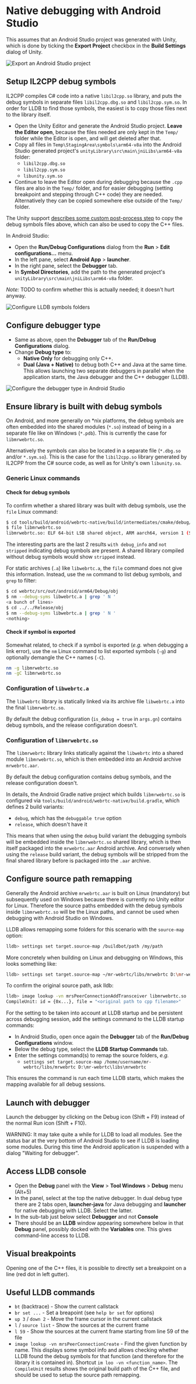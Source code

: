 # Native debugging with Android Studio

This assumes that an Android Studio project was generated with Unity, which is done by ticking the **Export Project** checkbox in the **Build Settings** dialog of Unity.

![Export an Android Studio project](docs/android-export-project.png)

## Setup IL2CPP debug symbols

IL2CPP compiles C# code into a native `libil2cpp.so` library, and puts the debug symbols in separate files `libil2cpp.dbg.so` and `libil2cpp.sym.so`. In order for LLDB to find those symbols, the easiest is to copy those files next to the library itself.

- Open the Unity Editor and generate the Android Studio project. **Leave the Editor open**, because the files needed are only kept in the `Temp/` folder while the Editor is open, and will get deleted after that.
- Copy all files in `Temp\StagingArea\symbols\arm64-v8a` into the Android Studio generated project's `unityLibrary\src\main\jniLibs\arm64-v8a` folder:
  - `libil2cpp.dbg.so`
  - `libil2cpp.sym.so`
  - `libunity.sym.so`
- Continue to leave the Editor open during debugging because the `.cpp` files are also in the `Temp/` folder, and for easier debugging (setting breakpoint and stepping through C++ code) they are needed. Alternatively they can be copied somewhere else outside of the `Temp/` folder.

The Unity support [describes some custom post-process step](https://support.unity3d.com/hc/en-us/articles/115000177543-Where-I-can-get-the-symbols-file-for-the-libil2cpp-so-library-in-an-Android-IL2CPP-build-to-symbolicate-call-stacks-from-crashes-on-my-production-builds-) to copy the debug symbols files above, which can also be used to copy the C++ files.

In Android Studio:

- Open the **Run/Debug Configurations** dialog from the **Run** > **Edit configurations...** menu.
- In the left pane, select **Android App** > **launcher**.
- In the right pane, select the **Debugger** tab.
- In **Symbol Directories**, add the path to the generated project's `unityLibrary\src\main\jniLibs\arm64-v8a` folder.

_Note:_ TODO to confirm whether this is actually needed; it doesn't hurt anyway.

![Configure LLDB symbols folders](docs/lldb-symbols-folder.png)

## Configure debugger type

- Same as above, open the **Debugger** tab of the **Run/Debug Configurations** dialog.
- Change **Debug type** to:
  - **Native Only** for debugging only C++.
  - **Dual (Java + Native)** to debug both C++ and Java at the same time. This allows launching two separate debuggers in parallel when the application starts, the Java debugger and the C++ debugger (LLDB).

![Configure the debugger type in Android Studio](docs/android-studio-debugger-type.png)

## Ensure library is built with debug symbols

On Android, and more generally on *nix platforms, the debug symbols are often embedded into the shared modules (`*.so`) instead of being in a separate file like on Windows (`*.pdb`). This is currently the case for `libmrwebrtc.so`.

Alternatively the symbols can also be located in a separate file (`*.dbg.so` and/or `*.sym.so`). This is the case for the `libil2cpp.so` library generated by IL2CPP from the C# source code, as well as for Unity's own `libunity.so`.

### Generic Linux commands

#### Check for debug symbols

To confirm whether a shared library was built with debug symbols, use the `file` Linux command:

```sh
$ cd tools/build/android/webrtc-native/build/intermediates/cmake/debug/obj/arm64-v8a/
$ file libmrwebrtc.so
libmrwebrtc.so: ELF 64-bit LSB shared object, ARM aarch64, version 1 (SYSV), dynamically linked, BuildID[sha1]=<...>, with debug_info, not stripped
```

The interesting parts are the last 2 results `with debug_info` and `not stripped` indicating debug symbols are present. A shared library compiled without debug symbols would show `stripped` instead.

For static archives (`.a`) like `libwebrtc.a`, the `file` command does not give this information. Instead, use the `nm` command to list debug symbols, and `grep` to filter:

```sh
$ cd webrtc/src/out/android/arm64/Debug/obj
$ nm --debug-syms libwebrtc.a | grep ' N '
<a bunch of lines>
$ cd ../../Release/obj
$ nm --debug-syms libwebrtc.a | grep ' N '
<nothing>
```

#### Check if symbol is exported

Somewhat related, to check if a symbol is exported (_e.g._ when debugging a link error), use the `nm` Linux command to list exported symbols (`-g`) and optionally demangle the C++ names (`-C`).

```sh
nm -g libmrwebrtc.so
nm -gC libmrwebrtc.so
```

### Configuration of `libwebrtc.a`

The `libwebrtc` library is statically linked via its archive file `libwebrtc.a` into the final `libmrwebrtc.so`.

By default the debug configuration (`is_debug = true` in `args.gn`) contains debug symbols, and the release configuration doesn't.

### Configuration of `libmrwebrtc.so`

The `libmrwebrtc` library links statically against the `libwebrtc` into a shared module `libmrwebrtc.so`, which is then embedded into an Android archive `mrwebrtc.aar`.

By default the debug configuration contains debug symbols, and the release configuration doesn't.

In details, the Android Gradle native project which builds `libmrwebrtc.so` is configured via `tools/build/android/webrtc-native/build.gradle`, which defines 2 build variants:

- `debug`, which has the `debuggable true` option
- `release`, which doesn't have it

This means that when using the `debug` build variant the debugging symbols will be embedded inside the `libmrwebrtc.so` shared library, which is then itself packaged into the `mrwebrtc.aar` Android archive. And conversely when using the `release` build variant, the debug symbols will be stripped from the final shared library before is packaged into the `.aar` archive.

## Configure source path remapping

Generally the Android archive `mrwebrtc.aar` is built on Linux (mandatory) but subsequently used on Windows because there is currently no Unity editor for Linux. Therefore the source paths embedded with the debug symbols inside `libmrwebrtc.so` will be the Linux paths, and cannot be used when debugging with Android Studio on Windows.

LLDB allows remapping some folders for this scenario with the `source-map` option:

```sh
lldb> settings set target.source-map /buildbot/path /my/path
```

More concretely when building on Linux and debugging on Windows, this looks something like:

```sh
lldb> settings set target.source-map ~/mr-webrtc/libs/mrwebrtc D:\mr-webrtc\libs\mrwebrtc
```

To confirm the original source path, ask lldb:

```sh
lldb> image lookup -vn mrsPeerConnectionAddTransceiver libmrwebrtc.so
CompileUnit: id = {0x...}, file = "<original path to cpp filename>"
```

For the setting to be taken into account at LLDB startup and be persistent across debugging session, add the settings command to the LLDB startup commands:

- In Android Studio, open once again the **Debugger** tab of the **Run/Debug Configurations** window.
- Below the debug type, select the **LLDB Startup Commands** tab.
- Enter the settings command(s) to remap the source folders, _e.g._
  - `settings set target.source-map /home/username/mr-webrtc/libs/mrwebrtc D:\mr-webrtc\libs\mrwebrtc`

This ensures the command is run each time LLDB starts, which makes the mapping available for all debug sessions.

## Launch with debugger

Launch the debugger by clicking on the Debug icon (Shift + F9) instead of the normal Run icon (Shift + F10).

WARNING: It may take quite a while for LLDB to load all modules. See the status bar at the very bottom of Android Studio to see if LLDB is loading some modules. During this time the Android application is suspended with a dialog "Waiting for debugger".

## Access LLDB console

- Open the **Debug** panel with the **View** > **Tool Windows** > **Debug** menu (Alt+5)
- In the panel, select at the top the native debugger. In dual debug type there are 2 tabs open, **launcher-java** for Java debugging and **launcher** for native debugging with LLDB. Select the latter.
- In the sub-tab just below select **Debugger** and not **Console**
- There should be an **LLDB** window appearing somewhere below in that **Debug** panel, possibly docked with the **Variables** one. This gives command-line access to LLDB.

## Visual breakpoints

Opening one of the C++ files, it is possible to directly set a breakpoint on a line (red dot in left gutter).

## Useful LLDB commands

- `bt` (backtrace) - Show the current callstack
- `br set ...` - Set a breapoint (see `help br set` for options)
- `up 3` / `down 2` - Move the frame cursor in the current callstack
- `l` / `source list` - Show the sources at the current frame
- `l 59` - Show the sources at the current frame starting from line 59 of the file
- `image lookup -vn mrsPeerConnectionCreate` - Find the given function by name. This displays some symbol info and allows checking whether LLDB found the debug symbols for that function (and therefore for the library it is contained in). Shortcut `im loo -vn <function_name>`. The `CompileUnit` results shows the original build path of the C++ file, and should be used to setup the source path remapping.